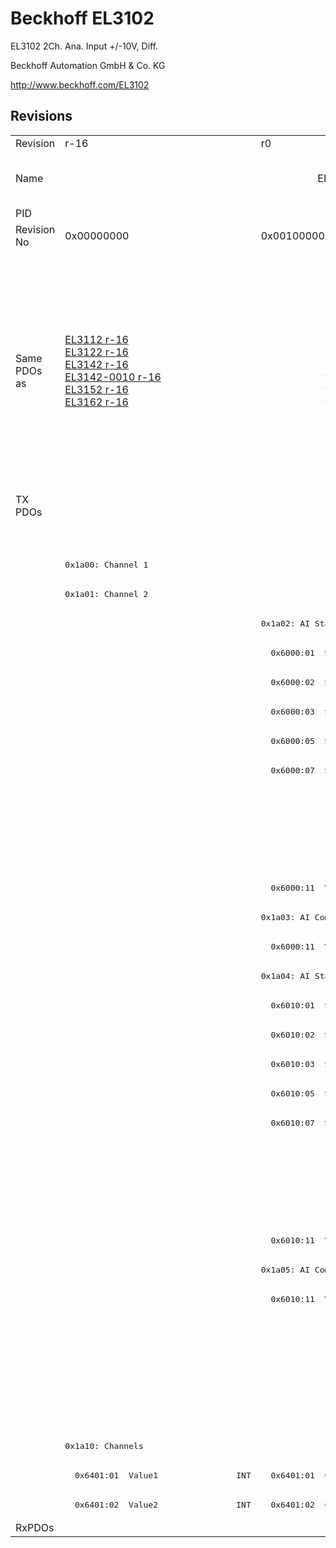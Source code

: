 # Beckhoff EL3102

EL3102 2Ch. Ana. Input +/-10V, Diff.

Beckhoff Automation GmbH & Co. KG

http://www.beckhoff.com/EL3102

## Revisions
<table>
<tr >
<td>Revision</td>
<td>r-16</td>
<td>r0</td>
<td>r1</td>
<td>r2</td>
<td>r3</td>
<td>r4</td>
<td>r9979</td>
</tr>
<tr >
<td>Name</td>
<td colspan=6 align="center">EL3102 2Ch. Ana. Input +/-10V, Diff.</td>
<td>EL3102 2Ch. Ana. Input +/-10V, DIFF</td>
</tr>
<tr >
<td>PID</td>
<td colspan=7 align="center">0x0c1e3052</td>
</tr>
<tr >
<td>Revision No</td>
<td>0x00000000</td>
<td>0x00100000</td>
<td>0x00110000</td>
<td>0x00120000</td>
<td>0x00130000</td>
<td>0x00140000</td>
<td>0x270b0000</td>
</tr>
<tr >
<td>Same PDOs as</td>
<td><a href="EL3112">EL3112 r-16</a><br/><a href="EL3122">EL3122 r-16</a><br/><a href="EL3142">EL3142 r-16</a><br/><a href="EL3142-0010">EL3142-0010 r-16</a><br/><a href="EL3152">EL3152 r-16</a><br/><a href="EL3162">EL3162 r-16</a></td>
<td colspan=3 align="center"><a href="EL3112">EL3112 r0</a><br/><a href="EL3112">EL3112 r1</a><br/><a href="EL3112">EL3112 r2</a><br/><a href="EL3122">EL3122 r0</a><br/><a href="EL3122">EL3122 r1</a><br/><a href="EL3122">EL3122 r2</a><br/><a href="EL3142">EL3142 r0</a><br/><a href="EL3142">EL3142 r1</a><br/><a href="EL3142">EL3142 r2</a><br/><a href="EL3142-0010">EL3142-0010 r0</a><br/><a href="EL3142-0010">EL3142-0010 r1</a><br/><a href="EL3142-0010">EL3142-0010 r2</a><br/><a href="EL3142-0010">EL3142-0010 r3</a><br/><a href="EL3152">EL3152 r0</a><br/><a href="EL3152">EL3152 r1</a><br/><a href="EL3152">EL3152 r2</a><br/><a href="EL3162">EL3162 r0</a><br/><a href="EL3162">EL3162 r1</a><br/><a href="EL3162">EL3162 r2</a></td>
<td colspan=2 align="center"></td>
<td><a href="EL3162">EL3162 r9979</a></td>
</tr>
<tr class="txpdo">
<td rowspan=35 valign=top>TX PDOs</td>
<td colspan=6 align="left"><pre></pre></td>
<td><pre>: </pre></td>
<td></td>
</tr>
<tr class="txpdo">
<td colspan=6 align="left"><pre></pre></td>
<td><pre>: </pre></td>
</tr>
<tr class="txpdo">
<td colspan=6 align="left"><pre>0x1a00: Channel 1</pre></td>
<td><pre></pre></td>
</tr>
<tr class="txpdo">
<td colspan=6 align="left"><pre>0x1a01: Channel 2</pre></td>
<td><pre></pre></td>
</tr>
<tr class="txpdo">
<td><pre></pre></td>
<td colspan=5 align="left"><pre>0x1a02: AI Standard Channel 1</pre></td>
<td><pre></pre></td>
</tr>
<tr class="txpdo">
<td><pre></pre></td>
<td colspan=5 align="left"><pre>  0x6000:01  Status__Underrange    BOOL</pre></td>
<td><pre></pre></td>
</tr>
<tr class="txpdo">
<td><pre></pre></td>
<td colspan=5 align="left"><pre>  0x6000:02  Status__Overrange     BOOL</pre></td>
<td><pre></pre></td>
</tr>
<tr class="txpdo">
<td><pre></pre></td>
<td colspan=5 align="left"><pre>  0x6000:03  Status__Limit 1       BIT2</pre></td>
<td><pre></pre></td>
</tr>
<tr class="txpdo">
<td><pre></pre></td>
<td colspan=5 align="left"><pre>  0x6000:05  Status__Limit 2       BIT2</pre></td>
<td><pre></pre></td>
</tr>
<tr class="txpdo">
<td><pre></pre></td>
<td colspan=5 align="left"><pre>  0x6000:07  Status__Error         BOOL</pre></td>
<td><pre></pre></td>
</tr>
<tr class="txpdo">
<td colspan=4 align="left"><pre></pre></td>
<td colspan=2 align="left"><pre>  0x6000:0e  Status__Sync error    BOOL</pre></td>
<td><pre></pre></td>
</tr>
<tr class="txpdo">
<td colspan=4 align="left"><pre></pre></td>
<td colspan=2 align="left"><pre>  0x6000:0f  Status__TxPDO State   BOOL</pre></td>
<td><pre></pre></td>
</tr>
<tr class="txpdo">
<td colspan=4 align="left"><pre></pre></td>
<td colspan=2 align="left"><pre>  0x6000:10  Status__TxPDO Toggle  BOOL</pre></td>
<td><pre></pre></td>
</tr>
<tr class="txpdo">
<td><pre></pre></td>
<td colspan=5 align="left"><pre>  0x6000:11  Value                 INT</pre></td>
<td><pre></pre></td>
</tr>
<tr class="txpdo">
<td><pre></pre></td>
<td colspan=5 align="left"><pre>0x1a03: AI Compact Channel 1</pre></td>
<td><pre></pre></td>
</tr>
<tr class="txpdo">
<td><pre></pre></td>
<td colspan=5 align="left"><pre>  0x6000:11  Value                 INT</pre></td>
<td><pre></pre></td>
</tr>
<tr class="txpdo">
<td><pre></pre></td>
<td colspan=5 align="left"><pre>0x1a04: AI Standard Channel 2</pre></td>
<td><pre></pre></td>
</tr>
<tr class="txpdo">
<td><pre></pre></td>
<td colspan=5 align="left"><pre>  0x6010:01  Status__Underrange    BOOL</pre></td>
<td><pre></pre></td>
</tr>
<tr class="txpdo">
<td><pre></pre></td>
<td colspan=5 align="left"><pre>  0x6010:02  Status__Overrange     BOOL</pre></td>
<td><pre></pre></td>
</tr>
<tr class="txpdo">
<td><pre></pre></td>
<td colspan=5 align="left"><pre>  0x6010:03  Status__Limit 1       BIT2</pre></td>
<td><pre></pre></td>
</tr>
<tr class="txpdo">
<td><pre></pre></td>
<td colspan=5 align="left"><pre>  0x6010:05  Status__Limit 2       BIT2</pre></td>
<td><pre></pre></td>
</tr>
<tr class="txpdo">
<td><pre></pre></td>
<td colspan=5 align="left"><pre>  0x6010:07  Status__Error         BOOL</pre></td>
<td><pre></pre></td>
</tr>
<tr class="txpdo">
<td colspan=4 align="left"><pre></pre></td>
<td colspan=2 align="left"><pre>  0x6010:0e  Status__Sync error    BOOL</pre></td>
<td><pre></pre></td>
</tr>
<tr class="txpdo">
<td colspan=4 align="left"><pre></pre></td>
<td colspan=2 align="left"><pre>  0x6010:0f  Status__TxPDO State   BOOL</pre></td>
<td><pre></pre></td>
</tr>
<tr class="txpdo">
<td colspan=4 align="left"><pre></pre></td>
<td colspan=2 align="left"><pre>  0x6010:10  Status__TxPDO Toggle  BOOL</pre></td>
<td><pre></pre></td>
</tr>
<tr class="txpdo">
<td><pre></pre></td>
<td colspan=5 align="left"><pre>  0x6010:11  Value                 INT</pre></td>
<td><pre></pre></td>
</tr>
<tr class="txpdo">
<td><pre></pre></td>
<td colspan=5 align="left"><pre>0x1a05: AI Compact Channel 2</pre></td>
<td><pre></pre></td>
</tr>
<tr class="txpdo">
<td><pre></pre></td>
<td colspan=5 align="left"><pre>  0x6010:11  Value                 INT</pre></td>
<td><pre></pre></td>
</tr>
<tr class="txpdo">
<td colspan=5 align="left"><pre></pre></td>
<td><pre>0x1a07: AI DINT Channel 1</pre></td>
<td><pre></pre></td>
</tr>
<tr class="txpdo">
<td colspan=5 align="left"><pre></pre></td>
<td><pre>  0x6001:11  Value                 DINT</pre></td>
<td><pre></pre></td>
</tr>
<tr class="txpdo">
<td colspan=5 align="left"><pre></pre></td>
<td><pre>0x1a09: AI DINT Channel 2</pre></td>
<td><pre></pre></td>
</tr>
<tr class="txpdo">
<td colspan=5 align="left"><pre></pre></td>
<td><pre>  0x6011:11  Value                 DINT</pre></td>
<td><pre></pre></td>
</tr>
<tr class="txpdo">
<td colspan=6 align="left"><pre>0x1a10: Channels</pre></td>
<td><pre></pre></td>
</tr>
<tr class="txpdo">
<td><pre>  0x6401:01  Value1                INT</pre></td>
<td colspan=3 align="left"><pre>  0x6401:01  Channel 1             INT</pre></td>
<td colspan=3 align="left"><pre></pre></td>
</tr>
<tr class="txpdo">
<td><pre>  0x6401:02  Value2                INT</pre></td>
<td colspan=3 align="left"><pre>  0x6401:02  Channel 2             INT</pre></td>
<td colspan=3 align="left"><pre></pre></td>
</tr>
<tr >
<td>RxPDOs</td>
<td colspan=7 align="left"></td>
</tr>
</table>
